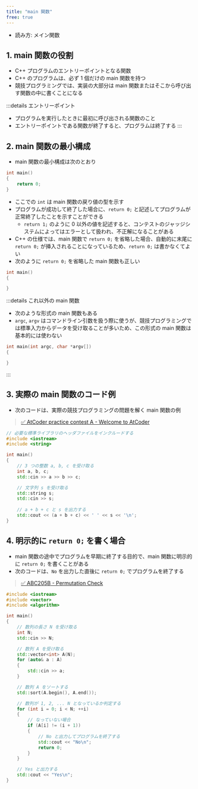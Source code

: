 ```yaml
---
title: "main 関数"
free: true
---
```


- 読み方: メイン関数

## 1. main 関数の役割
- C++ プログラムのエントリーポイントとなる関数
- C++ のプログラムは、必ず 1 個だけの main 関数を持つ
- 競技プログラミングでは、実装の大部分は main 関数またはそこから呼び出す関数の中に書くことになる

:::details エントリーポイント
- プログラムを実行したときに最初に呼び出される関数のこと
- エントリーポイントである関数が終了すると、プログラムは終了する
:::

## 2. main 関数の最小構成
- main 関数の最小構成は次のとおり

```cpp
int main()
{
	return 0;
}
```

- ここでの `int` は main 関数の戻り値の型を示す
- プログラムが成功して終了した場合に、`return 0;` と記述してプログラムが正常終了したことを示すことができる
	- `return 1;` のように 0 以外の値を記述すると、コンテストのジャッジシステムによってはエラーとして扱われ、不正解になることがある
- C++ の仕様では、main 関数で `return 0;` を省略した場合、自動的に末尾に `return 0;` が挿入されることになっているため、`return 0;` は書かなくてよい
- 次のように `return 0;` を省略した main 関数も正しい

```cpp
int main()
{

}
```

:::details これ以外の main 関数
- 次のような形式の main 関数もある
- `argc`, `argv` はコマンドライン引数を扱う際に使うが、競技プログラミングでは標準入力からデータを受け取ることが多いため、この形式の main 関数は基本的には使わない
```cpp
int main(int argc, char *argv[])
{

}
```
:::


## 3. 実際の main 関数のコード例
- 次のコードは、実際の競技プログラミングの問題を解く main 関数の例

> [✅ AtCoder practice contest A - Welcome to AtCoder](https://atcoder.jp/contests/practice)
```cpp
// 必要な標準ライブラリのヘッダファイルをインクルードする
#include <iostream>
#include <string>

int main()
{
	// 3 つの整数 a, b, c を受け取る
	int a, b, c;
	std::cin >> a >> b >> c;

	// 文字列 s を受け取る
	std::string s;
	std::cin >> s;
	
	// a + b + c と s を出力する
	std::cout << (a + b + c) << ' ' << s << '\n';
}
```

## 4. 明示的に `return 0;` を書く場合
- main 関数の途中でプログラムを早期に終了する目的で、main 関数に明示的に `return 0;` を書くことがある
- 次のコードは、`No` を出力した直後に `return 0;` でプログラムを終了する

> [✅ ABC205B - Permutation Check](https://atcoder.jp/contests/abc205/tasks/abc205_b)
```cpp
#include <iostream>
#include <vector>
#include <algorithm>

int main()
{
	// 数列の長さ N を受け取る
	int N;
	std::cin >> N;

	// 数列 A を受け取る
	std::vector<int> A(N);
	for (auto& a : A)
	{
		std::cin >> a;
	}

	// 数列 A をソートする
	std::sort(A.begin(), A.end());

	// 数列が 1, 2, ... N となっているか判定する
	for (int i = 0; i < N; ++i)
	{
		// なっていない場合
		if (A[i] != (i + 1))
		{
			// No と出力してプログラムを終了する
			std::cout << "No\n";
			return 0;
		}
	}

	// Yes と出力する
	std::cout << "Yes\n";
}
```
